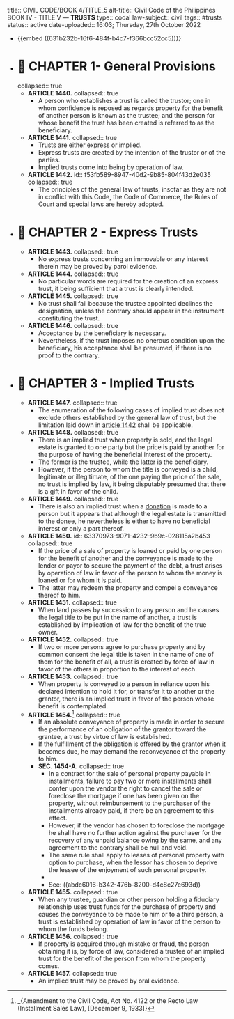 title:: CIVIL CODE/BOOK 4/TITLE_5
alt-title:: Civil Code of the Philippines BOOK IV - TITLE V —  **TRUSTS**
type:: codal
law-subject:: civil
tags:: #trusts
status:: active
date-uploaded:: 16:03; Thursday, 27th October 2022

- {{embed ((631b232b-16f6-484f-b4c7-f366bcc52cc5))}}
- # 🔴 CHAPTER 1- General Provisions
  collapsed:: true
	- **ARTICLE 1440.**
	  collapsed:: true
		- A person who establishes a trust is called the trustor; one in whom confidence is reposed as regards property for the benefit of another person is known as the trustee; and the person for whose benefit the trust has been created is referred to as the beneficiary.
	- **ARTICLE 1441.**
	  collapsed:: true
		- Trusts are either express or implied.
		- Express trusts are created by the intention of the trustor or of the parties.
		- Implied trusts come into being by operation of law.
	- **ARTICLE 1442.**
	  id:: f53fb589-8947-40d2-9b85-804f43d2e035
	  collapsed:: true
		- The principles of the general law of trusts, insofar as they are not in conflict with this Code, the Code of Commerce, the Rules of Court and special laws are hereby adopted.
- # 🔴 CHAPTER 2 - Express Trusts
	- **ARTICLE 1443.**
	  collapsed:: true
		- No express trusts concerning an immovable or any interest therein may be proved by parol evidence.
	- **ARTICLE 1444.**
	  collapsed:: true
		- No particular words are required for the creation of an express trust, it being sufficient that a trust is clearly intended.
	- **ARTICLE 1445.**
	  collapsed:: true
		- No trust shall fail because the trustee appointed declines the designation, unless the contrary should appear in the instrument constituting the trust.
	- **ARTICLE 1446.**
	  collapsed:: true
		- Acceptance by the beneficiary is necessary.
		- Nevertheless, if the trust imposes no onerous condition upon the beneficiary, his acceptance shall be presumed, if there is no proof to the contrary.
- # 🔴 CHAPTER 3 - Implied Trusts
	- **ARTICLE 1447.**
	  collapsed:: true
		- The enumeration of the following cases of implied trust does not exclude others established by the general law of trust, but the limitation laid down in [article 1442](((f53fb589-8947-40d2-9b85-804f43d2e035))) shall be applicable.
	- **ARTICLE 1448.**
	  collapsed:: true
		- There is an implied trust when property is sold, and the legal estate is granted to one party but the price is paid by another for the purpose of having the beneficial interest of the property.
		- The former is the trustee, while the latter is the beneficiary.
		- However, if the person to whom the title is conveyed is a child, legitimate or illegitimate, of the one paying the price of the sale, no trust is implied by law, it being disputably presumed that there is a gift in favor of the child.
	- **ARTICLE 1449.**
	  collapsed:: true
		- There is also an implied trust when a [donation]([[Donations]]) is made to a person but it appears that although the legal estate is transmitted to the donee, he nevertheless is either to have no beneficial interest or only a part thereof.
	- **ARTICLE 1450.**
	  id:: 63370973-9071-4232-9b9c-028115a2b453
	  collapsed:: true
		- If the price of a sale of property is loaned or paid by one person for the benefit of another and the conveyance is made to the lender or payor to secure the payment of the debt, a trust arises by operation of law in favor of the person to whom the money is loaned or for whom it is paid.
		- The latter may redeem the property and compel a conveyance thereof to him.
	- **ARTICLE 1451.**
	  collapsed:: true
		- When land passes by succession to any person and he causes the legal title to be put in the name of another, a trust is established by implication of law for the benefit of the true owner.
	- **ARTICLE 1452.**
	  collapsed:: true
		- If two or more persons agree to purchase property and by common consent the legal title is taken in the name of one of them for the benefit of all, a trust is created by force of law in favor of the others in proportion to the interest of each.
	- **ARTICLE 1453.**
	  collapsed:: true
		- When property is conveyed to a person in reliance upon his declared intention to hold it for, or transfer it to another or the grantor, there is an implied trust in favor of the person whose benefit is contemplated.
	- **ARTICLE 1454.**[^1]
	  collapsed:: true
		- If an absolute conveyance of property is made in order to secure the performance of an obligation of the grantor toward the grantee, a trust by virtue of law is established.
		- If the fulfillment of the obligation is offered by the grantor when it becomes due, he may demand the reconveyance of the property to him.
		- **SEC. 1454-A.**
		  collapsed:: true
			- In a contract for the sale of personal property payable in installments, failure to pay two or more installments shall confer upon the vendor the right to cancel the sale or foreclose the mortgage if one has been given on the property, without reimbursement to the purchaser of the installments already paid, if there be an agreement to this effect.
			- However, if the vendor has chosen to foreclose the mortgage he shall have no further action against the purchaser for the recovery of any unpaid balance owing by the same, and any agreement to the contrary shall be null and void.
			- The same rule shall apply to leases of personal property with option to purchase, when the lessor has chosen to deprive the lessee of the enjoyment of such personal property.
			- [^1]: _{Amendment to the Civil Code, Act No. 4122 or the Recto Law (Installment Sales Law), [December 9, 1933]}
			- See: ((abdc6016-b342-476b-8200-d4c8c27e693d))
	- **ARTICLE 1455.**
	  collapsed:: true
		- When any trustee, guardian or other person holding a fiduciary relationship uses trust funds for the purchase of property and causes the conveyance to be made to him or to a third person, a trust is established by operation of law in favor of the person to whom the funds belong.
	- **ARTICLE 1456.**
	  collapsed:: true
		- If property is acquired through mistake or fraud, the person obtaining it is, by force of law, considered a trustee of an implied trust for the benefit of the person from whom the property comes.
	- **ARTICLE 1457.**
	  collapsed:: true
		- An implied trust may be proved by oral evidence.